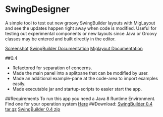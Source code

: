 SwingDesigner
===================

A simple tool to test out new groovy SwingBuilder layouts with MigLayout and see the updates happen right away when code is modified.
Useful for testing out experimental components or new layouts since Java or Groovy classes may be entered and built directly in the editor. 

[Screenshot](http://05ten.se/pictures/swingbuilder-tester.png)
[SwingBuilder Documentation](http://groovy.codehaus.org/Swing+Builder) 
[Miglayout Documentation](http://www.miglayout.com/)

##0.4 
- Refactored for separation of concerns.  
- Made the main panel into a splitpane that can be modified by user.
- Made an additional example-pane at the code-area to import examples easily. 
- Made executable jar and startup-scripts to easier start the app. 

##Requirements
To run this app you need a Java 8 Runtime Environment.   
Find one for your operation system [Here](http://www.oracle.com/technetwork/java/javase/downloads/jre8-downloads-2133155.html)
##Download: 
[SwingBuilder 0.4 tar.gz](https://www.dropbox.com/s/1gtk8qucbdaub1u/SwingDesigner.tar.gz)
[SwingBuilder 0.4 zip](https://www.dropbox.com/s/3z8ogfy49edy31s/SwingDesigner.zip)
